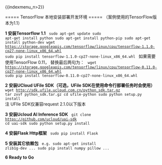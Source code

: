 {{indexmenu_n>2}}

===== TensorFlow 本地安装部署开发环境 =====
（案例使用的TensorFlow版本为1.1）

**1 安装Tensorflow 1.1**
<code>
sudo apt-get update
sudo apt-get install python
sudo apt-get install python-pip
sudo apt-get install python-dev
wget https://storage.googleapis.com/tensorflow/linux/cpu/tensorflow-1.1.0-cp27-none-linux_x86_64.whl
sudo pip install tensorflow-1.1.0-cp27-none-linux_x86_64.whl
</code>
如果需要使用TensorFlow 0.11， 替换最后两句为：
<code>
wget https://storage.googleapis.com/tensorflow/linux/cpu/tensorflow-0.11.0-cp27-none-linux_x86_64.whl
sudo pip install tensorflow-0.11.0-cp27-none-linux_x86_64.whl
</code>

**2 安装UCloud UFile SDK（可选，UFile SDK在使用命令行部署任务时会使用）**
<code>
wget http://sdk.ufile.ucloud.com.cn/python_sdk.tar.gz
tar zxvf python_sdk.tar.gz
cd ufile-python
sudo python setup.py install
</code>
注 UFIle SDK仅兼容request 2.1.0以下版本

**3 安装Ucloud AI Inference SDK**
<code>
git clone https://github.com/ucloud/uai-sdk
cd uai-sdk
sudo python setup.py install
</code>

**4 安装Flask Http框架**
<code>
sudo pip install Flask
</code>

**5 安装其它依赖包**
<code>
e.g. sudo apt-get install zlib1g-dev ...
     sudo pip install numpy pillow ...
</code>

**6 Ready to Go**

